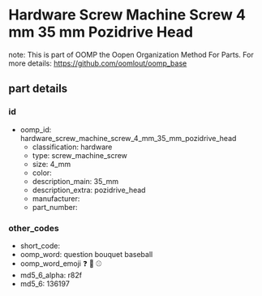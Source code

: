# Hardware Screw Machine Screw 4 mm 35 mm Pozidrive Head  

note: This is part of OOMP the Oopen Organization Method For Parts. For more details: https://github.com/oomlout/oomp_base

##  part details





### id
* oomp_id: hardware_screw_machine_screw_4_mm_35_mm_pozidrive_head
  * classification: hardware
  * type: screw_machine_screw
  * size: 4_mm
  * color: 
  * description_main: 35_mm
  * description_extra: pozidrive_head
  * manufacturer: 
  * part_number: 

### other_codes
* short_code: 
* oomp_word: question bouquet baseball
* oomp_word_emoji :question: :bouquet: :baseball:
* md5_6_alpha: r82f
* md5_6: 136197